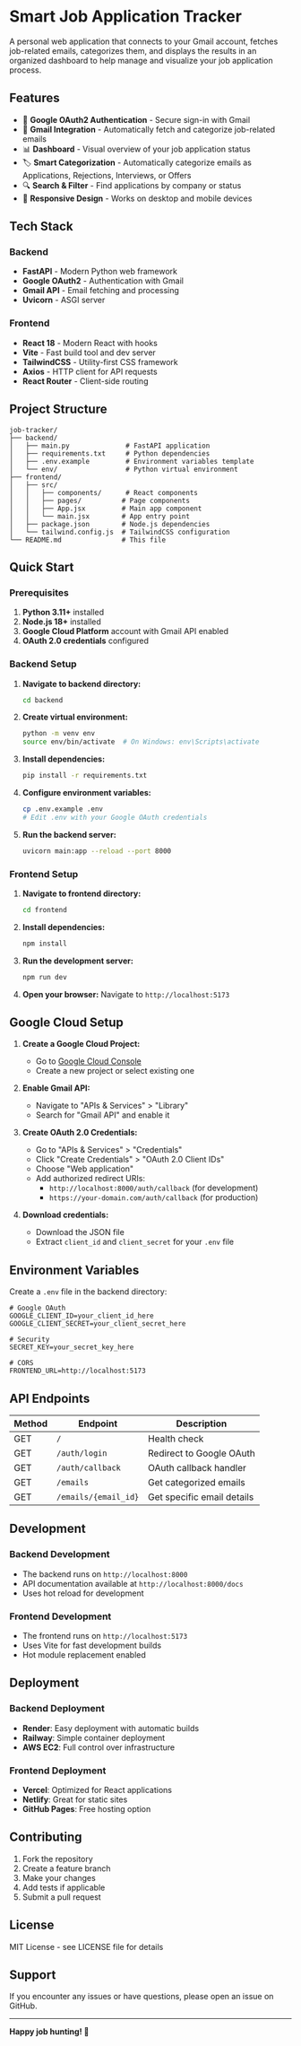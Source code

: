 # Smart Job Application Tracker

A personal web application that connects to your Gmail account, fetches job-related emails, categorizes them, and displays the results in an organized dashboard to help manage and visualize your job application process.

## Features

- 🔐 **Google OAuth2 Authentication** - Secure sign-in with Gmail
- 📧 **Gmail Integration** - Automatically fetch and categorize job-related emails
- 📊 **Dashboard** - Visual overview of your job application status
- 🏷️ **Smart Categorization** - Automatically categorize emails as Applications, Rejections, Interviews, or Offers
- 🔍 **Search & Filter** - Find applications by company or status
- 📱 **Responsive Design** - Works on desktop and mobile devices

## Tech Stack

### Backend
- **FastAPI** - Modern Python web framework
- **Google OAuth2** - Authentication with Gmail
- **Gmail API** - Email fetching and processing
- **Uvicorn** - ASGI server

### Frontend
- **React 18** - Modern React with hooks
- **Vite** - Fast build tool and dev server
- **TailwindCSS** - Utility-first CSS framework
- **Axios** - HTTP client for API requests
- **React Router** - Client-side routing

## Project Structure

```
job-tracker/
├── backend/
│   ├── main.py              # FastAPI application
│   ├── requirements.txt     # Python dependencies
│   ├── .env.example         # Environment variables template
│   └── env/                 # Python virtual environment
├── frontend/
│   ├── src/
│   │   ├── components/      # React components
│   │   ├── pages/          # Page components
│   │   ├── App.jsx         # Main app component
│   │   └── main.jsx        # App entry point
│   ├── package.json        # Node.js dependencies
│   └── tailwind.config.js  # TailwindCSS configuration
└── README.md               # This file
```

## Quick Start

### Prerequisites

1. **Python 3.11+** installed
2. **Node.js 18+** installed
3. **Google Cloud Platform** account with Gmail API enabled
4. **OAuth 2.0 credentials** configured

### Backend Setup

1. **Navigate to backend directory:**
   ```bash
   cd backend
   ```

2. **Create virtual environment:**
   ```bash
   python -m venv env
   source env/bin/activate  # On Windows: env\Scripts\activate
   ```

3. **Install dependencies:**
   ```bash
   pip install -r requirements.txt
   ```

4. **Configure environment variables:**
   ```bash
   cp .env.example .env
   # Edit .env with your Google OAuth credentials
   ```

5. **Run the backend server:**
   ```bash
   uvicorn main:app --reload --port 8000
   ```

### Frontend Setup

1. **Navigate to frontend directory:**
   ```bash
   cd frontend
   ```

2. **Install dependencies:**
   ```bash
   npm install
   ```

3. **Run the development server:**
   ```bash
   npm run dev
   ```

4. **Open your browser:**
   Navigate to `http://localhost:5173`

## Google Cloud Setup

1. **Create a Google Cloud Project:**
   - Go to [Google Cloud Console](https://console.cloud.google.com/)
   - Create a new project or select existing one

2. **Enable Gmail API:**
   - Navigate to "APIs & Services" > "Library"
   - Search for "Gmail API" and enable it

3. **Create OAuth 2.0 Credentials:**
   - Go to "APIs & Services" > "Credentials"
   - Click "Create Credentials" > "OAuth 2.0 Client IDs"
   - Choose "Web application"
   - Add authorized redirect URIs:
     - `http://localhost:8000/auth/callback` (for development)
     - `https://your-domain.com/auth/callback` (for production)

4. **Download credentials:**
   - Download the JSON file
   - Extract `client_id` and `client_secret` for your `.env` file

## Environment Variables

Create a `.env` file in the backend directory:

```env
# Google OAuth
GOOGLE_CLIENT_ID=your_client_id_here
GOOGLE_CLIENT_SECRET=your_client_secret_here

# Security
SECRET_KEY=your_secret_key_here

# CORS
FRONTEND_URL=http://localhost:5173
```

## API Endpoints

| Method | Endpoint | Description |
|--------|----------|-------------|
| GET | `/` | Health check |
| GET | `/auth/login` | Redirect to Google OAuth |
| GET | `/auth/callback` | OAuth callback handler |
| GET | `/emails` | Get categorized emails |
| GET | `/emails/{email_id}` | Get specific email details |

## Development

### Backend Development
- The backend runs on `http://localhost:8000`
- API documentation available at `http://localhost:8000/docs`
- Uses hot reload for development

### Frontend Development
- The frontend runs on `http://localhost:5173`
- Uses Vite for fast development builds
- Hot module replacement enabled

## Deployment

### Backend Deployment
- **Render**: Easy deployment with automatic builds
- **Railway**: Simple container deployment
- **AWS EC2**: Full control over infrastructure

### Frontend Deployment
- **Vercel**: Optimized for React applications
- **Netlify**: Great for static sites
- **GitHub Pages**: Free hosting option

## Contributing

1. Fork the repository
2. Create a feature branch
3. Make your changes
4. Add tests if applicable
5. Submit a pull request

## License

MIT License - see LICENSE file for details

## Support

If you encounter any issues or have questions, please open an issue on GitHub.

---

**Happy job hunting! 🚀** 